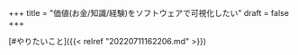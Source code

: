 +++
title = "価値(お金/知識/経験)をソフトウェアで可視化したい"
draft = false
+++

[#やりたいこと]({{< relref "20220711162206.md" >}})
